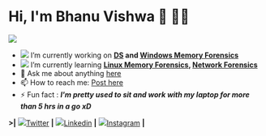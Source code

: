# Hi, I'm Bhanu Vishwa 👋 👨‍💻

 <img src="https://github-readme-stats.vercel.app/api?username=Bhanuvishwa&&show_icons=true&title_color=ffffff&icon_color=bb2acf&text_color=daf7dc&bg_color=151515">


- <img src="https://img.icons8.com/cotton/25/000000/relaxed-working-with-a-laptop--v1.png"/> I’m currently working on **[DS] and [Windows Memory Forensics]**
- <img src="https://img.icons8.com/wired/15/000000/learning.png"/> I’m currently learning **[Linux Memory Forensics], [Network Forensics]**
- 💬 Ask me about anything [here](https://github.com/Saketh-Chandra/Saketh-Chandra/issues)
- 📫 How to reach me: [Post here](https://github.com/Saketh-Chandra/Saketh-Chandra/issues)
- ⚡ Fun fact : **_I'm pretty used to sit and work with my laptop for more than 5 hrs in a go xD_**

**>|** <img src="https://img.icons8.com/fluent/20/000000/twitter.png"/>[Twitter][twitter] **|** 
<img src="https://img.icons8.com/color/20/000000/linkedin.png"/>[Linkedin][linkedin] **|** 
<img src="https://img.icons8.com/color/20/000000/instagram.png"/>[Instagram][instagram] **|** 

<!--
![](https://komarev.com/ghpvc/?username=Saketh-Chandra&label=Profile+Views)
-->

[Linux memory forensics]: https://github.com/volatilityfoundation/volatility/wiki/Linux
[Network Forensics]: https://www.hackthebox.eu/
[Windows memory Forensics]: https://github.com/volatilityfoundation/volatility/wiki/Command-Reference
[DS]:https://github.com/volatilityfoundation/volatility/wiki/Command-Reference

[twitter]: https://twitter.com/bhanu_vishwa
[linkedin]: https://www.linkedin.com/in/bhanu-vishwa-495551183/
[instagram]: https://www.instagram.com/_v15hw4_/



